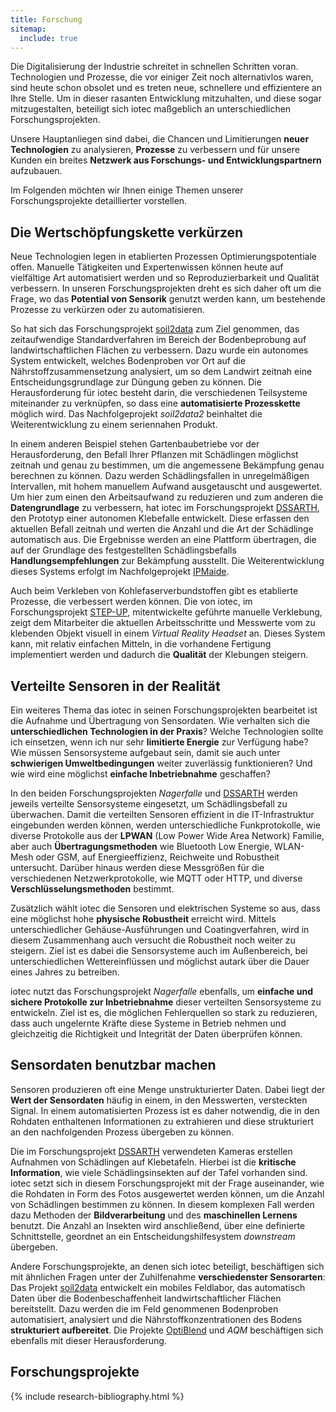```yaml
---
title: Forschung
sitemap:
  include: true
---
```


Die Digitalisierung der Industrie schreitet in schnellen Schritten voran.
Technologien und Prozesse, die vor einiger Zeit noch alternativlos waren,
sind heute schon obsolet und es treten neue, schnellere und effizientere an Ihre Stelle.
Um in dieser rasanten Entwicklung mitzuhalten, und diese sogar mitzugestalten,
beteiligt sich iotec maßgeblich an unterschiedlichen Forschungsprojekten.

Unsere Hauptanliegen sind dabei, die Chancen und Limitierungen **neuer Technologien** zu analysieren,
**Prozesse** zu verbessern und für unsere Kunden ein breites **Netzwerk aus Forschungs- und Entwicklungspartnern** aufzubauen.

Im Folgenden möchten wir Ihnen einige Themen unserer Forschungsprojekte detaillierter vorstellen.

## Die Wertschöpfungskette verkürzen

Neue Technologien legen in etablierten Prozessen Optimierungspotentiale offen.
Manuelle Tätigkeiten und Expertenwissen können heute auf vielfältige Art automatisiert werden
und so Reproduzierbarkeit und Qualität verbessern.
In unseren Forschungsprojekten dreht es sich daher oft um die Frage, wo das **Potential von Sensorik** genutzt werden kann,
um bestehende Prozesse zu verkürzen oder zu automatisieren.

So hat sich das Forschungsprojekt [soil2data](#soil2data) zum Ziel genommen,
das zeitaufwendige Standardverfahren im Bereich der Bodenbeprobung auf landwirtschaftlichen Flächen zu verbessern.
Dazu wurde ein autonomes System entwickelt, welches Bodenproben vor Ort auf die Nährstoffzusammensetzung analysiert,
um so dem Landwirt zeitnah eine Entscheidungsgrundlage zur Düngung geben zu können.
Die Herausforderung für iotec besteht darin, die verschiedenen Teilsysteme miteinander zu verknüpfen,
so dass eine **automatisierte Prozesskette** möglich wird.
Das Nachfolgeprojekt *soil2data2* beinhaltet die Weiterentwicklung zu einem seriennahen Produkt.

In einem anderen Beispiel stehen Gartenbaubetriebe vor der Herausforderung,
den Befall Ihrer Pflanzen mit Schädlingen möglichst zeitnah und genau zu bestimmen,
um die angemessene Bekämpfung genau berechnen zu können.
Dazu werden Schädlingsfallen in unregelmäßigen Intervallen, mit hohem manuellem Aufwand ausgetauscht und ausgewertet.
Um hier zum einen den Arbeitsaufwand zu reduzieren und zum anderen die **Datengrundlage** zu verbessern,
hat iotec im Forschungsprojekt [DSSARTH](#dssarth), den Prototyp einer autonomen Klebefalle entwickelt.
Diese erfassen den aktuellen Befall zeitnah und werten die Anzahl und die Art der Schädlinge automatisch aus.
Die Ergebnisse werden an eine Plattform übertragen, die auf der Grundlage des festgestellten Schädlingsbefalls
**Handlungsempfehlungen** zur Bekämpfung ausstellt.
Die Weiterentwicklung dieses Systems erfolgt im Nachfolgeprojekt [IPMaide](#ipmaide).

Auch beim Verkleben von Kohlefaserverbundstoffen gibt es etablierte Prozesse, die verbessert werden können.
Die von iotec, im Forschungsprojekt [STEP-UP](#stepup), mitentwickelte geführte manuelle Verklebung,
zeigt dem Mitarbeiter die aktuellen Arbeitsschritte und Messwerte vom zu klebenden Objekt visuell in einem *Virtual Reality Headset* an.
Dieses System kann, mit relativ einfachen Mitteln, in die vorhandene Fertigung implementiert werden und dadurch die **Qualität** der Klebungen steigern.

## Verteilte Sensoren in der Realität

Ein weiteres Thema das iotec in seinen Forschungsprojekten bearbeitet ist die Aufnahme und Übertragung von Sensordaten.
Wie verhalten sich die **unterschiedlichen Technologien in der Praxis**?
Welche Technologien sollte ich einsetzen, wenn ich nur sehr **limitierte Energie** zur Verfügung habe?
Wie müssen Sensorsysteme aufgebaut sein, damit sie auch unter **schwierigen Umweltbedingungen** weiter zuverlässig funktionieren?
Und wie wird eine möglichst **einfache Inbetriebnahme** geschaffen?

In den beiden Forschungsprojekten *Nagerfalle* und [DSSARTH](#dssarth) werden jeweils verteilte Sensorsysteme eingesetzt, um Schädlingsbefall zu überwachen.
Damit die verteilten Sensoren effizient in die IT-Infrastruktur eingebunden werden können, werden unterschiedliche Funkprotokolle,
wie diverse Protokolle aus der **LPWAN** (Low Power Wide Area Network) Familie,
aber auch **Übertragungsmethoden** wie Bluetooth Low Energie, WLAN-Mesh oder GSM, auf Energieeffizienz, Reichweite und Robustheit untersucht.
Darüber hinaus werden diese Messgrößen für die verschiedenen Netzwerkprotokolle, wie MQTT oder HTTP, und diverse **Verschlüsselungsmethoden** bestimmt.

Zusätzlich wählt iotec die Sensoren und elektrischen Systeme so aus, dass eine möglichst hohe **physische Robustheit** erreicht wird.
Mittels unterschiedlicher Gehäuse-Ausführungen und Coatingverfahren, wird in diesem Zusammenhang auch versucht die Robustheit noch weiter zu steigern.
Ziel ist es dabei die Sensorsysteme auch im Außenbereich, bei unterschiedlichen Wettereinflüssen und möglichst autark über die Dauer eines Jahres zu betreiben.

iotec nutzt das Forschungsprojekt *Nagerfalle* ebenfalls, um **einfache und sichere Protokolle zur Inbetriebnahme** dieser verteilten Sensorsysteme zu entwickeln.
Ziel ist es, die möglichen Fehlerquellen so stark zu reduzieren, dass auch ungelernte Kräfte diese Systeme in Betrieb nehmen und gleichzeitig die Richtigkeit und Integrität der Daten überprüfen können.

## Sensordaten benutzbar machen

Sensoren produzieren oft eine Menge unstrukturierter Daten.
Dabei liegt der **Wert der Sensordaten** häufig in einem, in den Messwerten, versteckten Signal.
In einem automatisierten Prozess ist es daher notwendig, die in den Rohdaten enthaltenen Informationen zu extrahieren und diese strukturiert an den nachfolgenden Prozess übergeben zu können.

Die im Forschungsprojekt [DSSARTH](#dssarth) verwendeten Kameras erstellen Aufnahmen von Schädlingen auf Klebetafeln.
Hierbei ist die **kritische Information**, wie viele Schädlingsinsekten auf der Tafel vorhanden sind.
iotec setzt sich in diesem Forschungsprojekt mit der Frage auseinander, wie die Rohdaten in Form des Fotos ausgewertet werden können, um die Anzahl von Schädlingen bestimmen zu können.
In diesem komplexen Fall werden dazu Methoden der **Bildverarbeitung** und des **maschinellen Lernens** benutzt.
Die Anzahl an Insekten wird anschließend, über eine definierte Schnittstelle, geordnet an ein Entscheidungshilfesystem *downstream* übergeben.

Andere Forschungsprojekte, an denen sich iotec beteiligt, beschäftigen sich mit ähnlichen Fragen unter der Zuhilfenahme **verschiedenster Sensorarten**:
Das Projekt [soil2data](#soil2data) entwickelt ein mobiles Feldlabor, das automatisch Daten über die Bodenbeschaffenheit landwirtschaftlicher Flächen bereitstellt.
Dazu werden die im Feld genommenen Bodenproben automatisiert, analysiert und die Nährstoffkonzentrationen des Bodens **strukturiert aufbereitet**.
Die Projekte [OptiBlend](#optiblend) und *AQM* beschäftigen sich ebenfalls mit dieser Herausforderung.

## Forschungsprojekte

{% include research-bibliography.html %}
